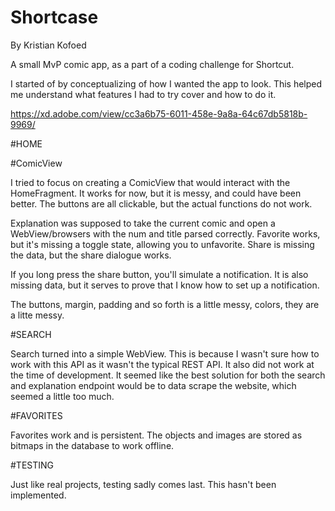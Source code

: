 # Shortcase
By Kristian Kofoed

A small MvP comic app, as a part of a coding challenge for Shortcut.

I started of by conceptualizing of how I wanted the app to look.
This helped me understand what features I had to try cover and how to do it. 

https://xd.adobe.com/view/cc3a6b75-6011-458e-9a8a-64c67db5818b-9969/

#HOME

#ComicView

I tried to focus on creating a ComicView that would interact with the HomeFragment. It works for now, but it is messy, and could have been better.
The buttons are all clickable, but the actual functions do not work.

Explanation was supposed to take the current comic and open a WebView/browsers with the num and title parsed correctly.
Favorite works, but it's missing a toggle state, allowing you to unfavorite.
Share is missing the data, but the share dialogue works. 

If you long press the share button, you'll simulate a notification. It is also missing data, but it serves to prove that I know how to set up a notification.

The buttons, margin, padding and so forth is a little messy, colors, they are a litte messy.

#SEARCH

Search turned into a simple WebView. This is because I wasn't sure how to work with this API as it wasn't the typical REST API.
It also did not work at the time of development.
It seemed like the best solution for both the search and explanation endpoint would be to data scrape the website, which seemed a little too much.

#FAVORITES

Favorites work and is persistent. The objects and images are stored as bitmaps in the database to work offline.

#TESTING

Just like real projects, testing sadly comes last. This hasn't been implemented. 
